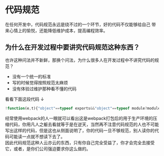 # 代码规范

在任何开发中，代码规范永远是绕不过的一个环节，好的代码不仅能够给自己
带来心情上的愉悦，还能降低维护成本，提高编程效率。

## 为什么在开发过程中要讲究代码规范这种东西？
也许这种问法并不新鲜，那换个问法，为什么很多人在开发过程中不讲究代码的规范？
- 没有一个统一的标准
- 写的时候觉得按照规范太麻烦
- 没有体验过维护那种看不懂的代码

看看下面这段代码 ↓
``` js
!function(e,t){"object"==typeof exports&&"object"==typeof module?module.exports=t():"function"==typeof define&&define.amd?define([],t):"object"==typeof exports?exports.Player=t():e.Player=t()}(window,function(){return function(e){var t={};function n(r){if(t[r])return t[r].exports;var o=t[r]={i:r,l:!1,exports:{}};return e[r].call(o.exports,o,o.exports,n),o.l=!0,o.exports}return n.m=e,n.c=t,n.d=function(e,t,r){n.o(e,t)||Object.defineProperty(e,t,{enumerable:!0,get:r})},n.r=function(e){"undefined"!=typeof Symbol&&Symbol.toStringTag&&Object.defineProperty(e,Symbol.toStringTag,{value:"Module"}),Object.defineProperty(e,"__esModule",{value:!0})},n.t=function(e,t){if(1&t&&(e=n(e)),8&t)return e;if(4&t&&"object"==typeof e&&e&&e.__esModule)return e;var r=Object.create(null);if(n.r(r),Object.defineProperty(r,"default",{enumerable:!0,value:e}),2&t&&"string"!=typeof e)for(var o in e)n.d(r,o,function(t){return e[t]}.bind(null,o));return r},n.n=function(e){var t=e&&e.__esModule?function(){return e.default}:function(){return e};return n.d(t,"a",t),t},n.o=function(e,t){return Object.prototype.hasOwnProperty.call(e,t)},n.p="",n(n.s=0)}([function(e,t){}]).default});
```
经常使用webpack的人一眼就可以看出这是webpack打包后的用于生产环境的压缩代码，你用凡人之躯去看就等于是在逆天，当然再不注意代码规范的人也不可能写出这样的代码，但是这也从侧面说明了，你的代码一旦不够规范，别人读你的代码可能读一点就不想读下去了。  
因此代码规范这种人云亦云的东西，只有你自己完全受益了，你才会完全去接受它，或者，是你们公司强迫要求你这么做的。